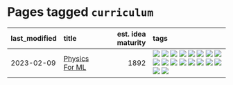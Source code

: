 # Pages tagged `curriculum`

|last_modified|title|est. idea maturity|tags
|:---|:---|---:|:---|
|2023-02-09|[Physics For ML](../physics_for_ml.md)|1892|[![](https://img.shields.io/badge/tag-brownianmotion-97a75e)](../tags/brownianmotion.md) [![](https://img.shields.io/badge/tag-curriculum-29349d)](../tags/curriculum.md) [![](https://img.shields.io/badge/tag-curvature-50c04b)](../tags/curvature.md) [![](https://img.shields.io/badge/tag-education-b7fb0)](../tags/education.md) [![](https://img.shields.io/badge/tag-eigenvectors-4072a1)](../tags/eigenvectors.md) [![](https://img.shields.io/badge/tag-gaugetheory-7c795e)](../tags/gaugetheory.md) [![](https://img.shields.io/badge/tag-grouptheory-95bed6)](../tags/grouptheory.md) [![](https://img.shields.io/badge/tag-machinelearning-dad82b)](../tags/machinelearning.md) [![](https://img.shields.io/badge/tag-manifolds-1743a)](../tags/manifolds.md) [![](https://img.shields.io/badge/tag-ode-c92725)](../tags/ode.md) [![](https://img.shields.io/badge/tag-optimization-77485f)](../tags/optimization.md) [![](https://img.shields.io/badge/tag-pde-43d799)](../tags/pde.md) [![](https://img.shields.io/badge/tag-physics-d548d8)](../tags/physics.md) [![](https://img.shields.io/badge/tag-probabilityfields-98b52b)](../tags/probabilityfields.md) [![](https://img.shields.io/badge/tag-quantummechanics-7fe3bd)](../tags/quantummechanics.md) [![](https://img.shields.io/badge/tag-relativity-1dc0d1)](../tags/relativity.md) [![](https://img.shields.io/badge/tag-tensorcalculus-4d5a4)](../tags/tensorcalculus.md) [![](https://img.shields.io/badge/tag-textbook-e168be)](../tags/textbook.md)|